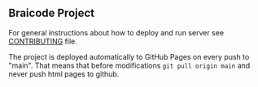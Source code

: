 ## Braicode Project

For general instructions about how to deploy and run server see [CONTRIBUTING](pages/contrib.md) file.

The project is deployed automatically to GitHub Pages on every push to "main". That means that before modifications `git pull origin main` and never push html pages to github.
